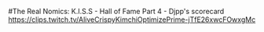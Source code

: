 #The Real Nomics: K.I.S.S - Hall of Fame Part 4 - Djpp's scorecard
https://clips.twitch.tv/AliveCrispyKimchiOptimizePrime-jTfE26xwcFOwxgMc
